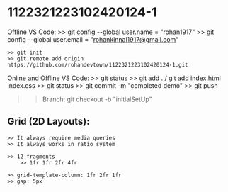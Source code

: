# 1122321223102420124-1

Offline VS Code: >> git config --global user.name = "rohan1917" >> git config --global user.email = "rohankinnal1917@gmail.com"

    >> git init
    >> git remote add origin https://github.com/rohandevtown/1122321223102420124-1.git

Online and Offline VS Code: >> git status >> git add . / git add index.html index.css >> git status >> git commit -m "completed demo" >> git push

> > Branch:
> > git checkout -b "initialSetUp"

## Grid (2D Layouts):

    >> It always require media queries
    >> It always works in ratio system

    >> 12 fragments
        >> 1fr 1fr 2fr 4fr

    >> grid-template-column: 1fr 2fr 1fr
    >> gap: 5px
